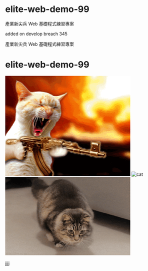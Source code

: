 # elite-web-demo-99

產業新尖兵 Web 基礎程式練習專案

added on develop breach 345

產業新尖兵 Web 基礎程式練習專案

# elite-web-demo-99

![cat3](./cat3.gif)
![cat](https://i.imgur.com/MSslHtf.gif)
![cat2](./cat2.gif)

jjjj
